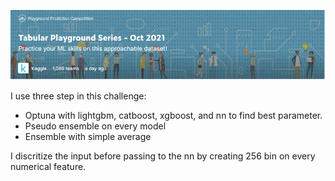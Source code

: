 <p align="center">
  <img src="https://github.com/DavideStenner/Kaggle/blob/master/Tabular Playground Series - Oct 2021/tabular_contest_banner.PNG" />
</p>

I use three step in this challenge:

 - Optuna with lightgbm, catboost, xgboost, and nn to find best parameter.
 - Pseudo ensemble on every model
 - Ensemble with simple average
 
 
I discritize the input before passing to the nn by creating 256 bin on every numerical feature.